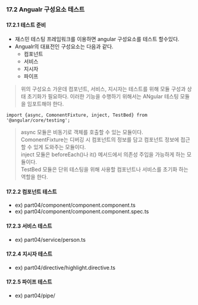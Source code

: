 ### 17.2 Angualr 구성요소 테스트
#### 17.2.1 테스트 준비
- 재스민 테스팅 프레임워크를 이용하면 angular 구성요소를 테스트 할수있다.
- Angualr의 대표전인 구성요소는 다음과 같다.
    - 컴포넌트
    - 서비스
    - 지시자
    - 파이프
> 위의 구성요소 가운데 컴포넌트, 서비스, 지시자는 테스트를 위해 모듈 구성과 상태 초기화가 필요하다.
이러한 기능을 수행하기 위해서는 ANgular 테스팅 모듈을 임포트해야 한다.
```
import {async, ComonentFixture, inject, TestBed} from '@angular/core/testing';
```
> async 모듈은 비동기로 객체를 호출할 수 있는 모듈이다.  
ComonentFixture는 디버깅 시 컴포넌트의 정보를 담고 컴포넌트 정보에 접근할 수 있게 도와주는 모듈이다.  
inject 모듈은 beforeEach()나 it() 메서드에서 의존성 주입을 가능하게 하는 모듈이다.  
TestBed 모듈은 단위 테스팅을 위해 사용할 컴포넌트나 서비스를 초기화 하는 역할을 한다.  
#### 17.2.2 컴포넌트 테스트
- ex) part04/component/component.component.ts
- ex) part04/component/component.component.spec.ts
#### 17.2.3 서비스 테스트
- ex) part04/service/person.ts
#### 17.2.4 지시자 테스트
- ex) part04/directive/highlight.directive.ts
#### 17.2.5 파이프 테스트
- ex) part04/pipe/